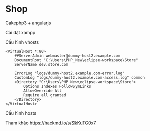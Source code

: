 # Shop
Cakephp3 + angularjs

Cài đặt xampp

Cấu hình vhosts
```httpd-vhosts=
<VirtualHost *:80>
    ##ServerAdmin webmaster@dummy-host2.example.com
    DocumentRoot "C:\Users\PHP_New\eclipse-workspace\Store"
    ServerName dev.store.com
	
    ErrorLog "logs/dummy-host2.example.com-error.log"
    CustomLog "logs/dummy-host2.example.com-access.log" common
	<Directory "C:\Users\PHP_New\eclipse-workspace\Store">
		Options Indexes FollowSymLinks
		AllowOverride All
		Require all granted
	</Directory>
</VirtualHost>
```

Cấu hình hosts

Tham khảo
https://hackmd.io/s/SkKuTG0x7
